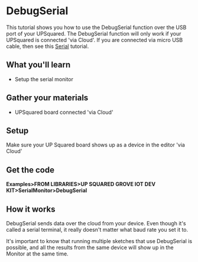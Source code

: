 # DebugSerial
This tutorial shows you how to use the DebugSerial function over the USB port of your UPSquared.  The DebugSerial function will only work if your UPSquared is connected 'via Cloud'.  If you are connected via micro USB cable, then see this [Serial](./../Serial) tutorial.

## What you'll learn 
* Setup the serial monitor

## Gather your materials
* UPSquared board connected 'via Cloud'

## Setup
Make sure your UP Squared board shows up as a device in the editor 'via Cloud'

## Get the code
**Examples>FROM LIBRARIES>UP SQUARED GROVE IOT DEV KIT>SerialMonitor>DebugSerial**

## How it works
DebugSerial sends data over the cloud from your device.  Even though it's called a serial terminal, it really doesn't matter what baud rate you set it to.  

It's important to know that running multiple sketches that use DebugSerial is possible, and all the results from the same device will show up in the Monitor at the same time.
